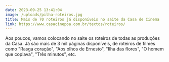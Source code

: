 ```yaml
---
date: 2023-09-25 13:41:04
image: /uploads/pilha-roteiros.jpg
title: Mais de 70 roteiros já disponíveis no saite da Casa de Cinema
link: https://www.casacinepoa.com.br/textos/roteiros/
---
```

Aos poucos, vamos colocando no saite os roteiros de todas as produções da Casa. Já são mais de 3 mil páginas disponíveis, de roteiros de filmes como "Rasga coração", "Aos olhos de Ernesto", "Ilha das flores", "O homem que copiava", "Três minutos", etc.